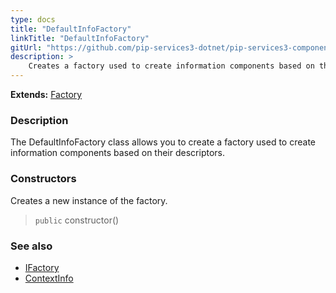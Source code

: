 ```yaml
---
type: docs
title: "DefaultInfoFactory"
linkTitle: "DefaultInfoFactory"
gitUrl: "https://github.com/pip-services3-dotnet/pip-services3-components-dotnet"
description: >
    Creates a factory used to create information components based on their descriptors.
---
```


**Extends:** [Factory](../../build/factory)

### Description

The DefaultInfoFactory class allows you to create a factory used to create information components based on their descriptors.

### Constructors
Creates a new instance of the factory.

> `public` constructor()
 
### See also 

- [IFactory](../../build/ifactory)
- [ContextInfo](../../info/context_info)
